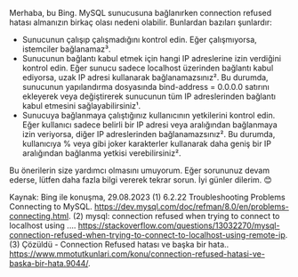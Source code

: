 Merhaba, bu Bing. MySQL sunucusuna bağlanırken connection refused hatası almanızın birkaç olası nedeni olabilir. Bunlardan bazıları şunlardır:

- Sunucunun çalışıp çalışmadığını kontrol edin. Eğer çalışmıyorsa, istemciler bağlanamaz³.
- Sunucunun bağlantı kabul etmek için hangi IP adreslerine izin verdiğini kontrol edin. Eğer sunucu sadece localhost üzerinden bağlantı kabul ediyorsa, uzak IP adresi kullanarak bağlanamazsınız². Bu durumda, sunucunun yapılandırma dosyasında bind-address = 0.0.0.0 satırını ekleyerek veya değiştirerek sunucunun tüm IP adreslerinden bağlantı kabul etmesini sağlayabilirsiniz¹.
- Sunucuya bağlanmaya çalıştığınız kullanıcının yetkilerini kontrol edin. Eğer kullanıcı sadece belirli bir IP adresi veya aralığından bağlanmaya izin veriyorsa, diğer IP adreslerinden bağlanamazsınız². Bu durumda, kullanıcıya % veya <myIpAddress> gibi joker karakterler kullanarak daha geniş bir IP aralığından bağlanma yetkisi verebilirsiniz².

Bu önerilerin size yardımcı olmasını umuyorum. Eğer sorununuz devam ederse, lütfen daha fazla bilgi vererek tekrar sorun. İyi günler dilerim. 😊

Kaynak: Bing ile konuşma, 29.08.2023
(1) 6.2.22 Troubleshooting Problems Connecting to MySQL. https://dev.mysql.com/doc/refman/8.0/en/problems-connecting.html.
(2) mysql: connection refused when trying to connect to localhost using .... https://stackoverflow.com/questions/13032270/mysql-connection-refused-when-trying-to-connect-to-localhost-using-remote-ip.
(3) Çözüldü - Connection Refused hatası ve başka bir hata.. https://www.mmotutkunlari.com/konu/connection-refused-hatasi-ve-baska-bir-hata.9044/.
